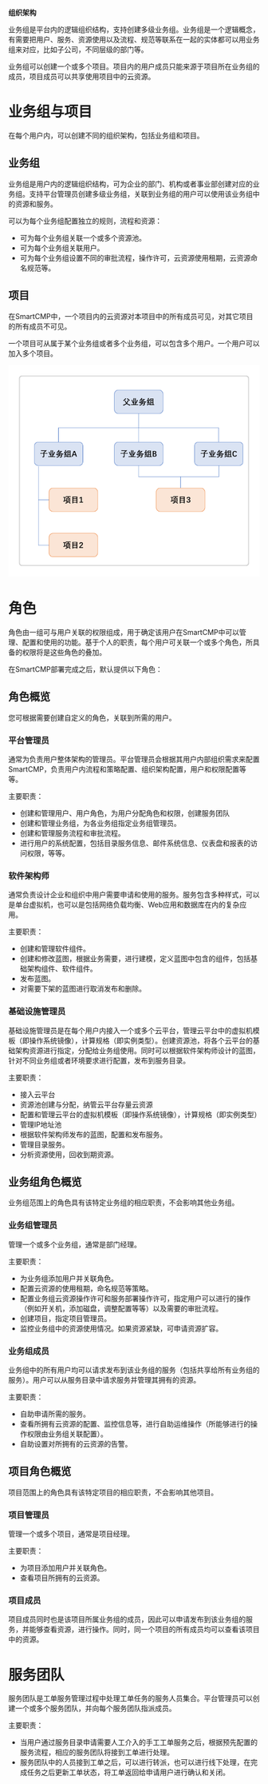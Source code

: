  **组织架构**
 
业务组是平台内的逻辑组织结构，支持创建多级业务组。业务组是一个逻辑概念，有需要把用户、服务、资源使用以及流程、规范等联系在一起的实体都可以用业务组来对应，比如子公司，不同层级的部门等。

业务组可以创建一个或多个项目。项目内的用户成员只能来源于项目所在业务组的成员，项目成员可以共享使用项目中的云资源。

#  业务组与项目

在每个用户内，可以创建不同的组织架构，包括业务组和项目。

##  业务组 

业务组是用户内的逻辑组织结构，可为企业的部门、机构或者事业部创建对应的业务组。支持平台管理员创建多级业务组，关联到业务组的用户可以使用该业务组中的资源和服务。

可以为每个业务组配置独立的规则，流程和资源：

+ 可为每个业务组关联一个或多个资源池。
+ 可为每个业务组关联用户。
+ 可为每个业务组设置不同的审批流程，操作许可，云资源使用租期，云资源命名规范等。

##  项目

在SmartCMP中，一个项目内的云资源对本项目中的所有成员可见，对其它项目的所有成员不可见。

一个项目可从属于某个业务组或者多个业务组，可以包含多个用户。一个用户可以加入多个项目。

![组织架构示例](../../picture/foundationConcepts/项目组织架构.png)



# 角色
角色由一组可与用户关联的权限组成，用于确定该用户在SmartCMP中可以管理、配置和使用的功能。基于个人的职责，每个用户可关联一个或多个角色，所具备的权限将是这些角色的叠加。

在SmartCMP部署完成之后，默认提供以下角色：

##  角色概览

您可根据需要创建自定义的角色，关联到所需的用户。

###  平台管理员 

通常为负责用户整体架构的管理员。平台管理员会根据其用户内部组织需求来配置SmartCMP，负责用户内流程和策略配置、组织架构配置，用户和权限配置等等。

主要职责：

+ 创建和管理用户、用户角色，为用户分配角色和权限，创建服务团队
+ 创建和管理业务组，为各业务组指定业务组管理员。
+ 创建和管理服务流程和审批流程。
+ 进行用户的系统配置，包括目录服务信息、邮件系统信息、仪表盘和报表的访问权限，等等。

### 软件架构师 

通常负责设计企业和组织中用户需要申请和使用的服务。服务包含多种样式，可以是单台虚拟机，也可以是包括网络负载均衡、Web应用和数据库在内的复杂应用。

主要职责：
+ 创建和管理软件组件。
+ 创建和修改蓝图，根据业务需要，进行建模，定义蓝图中包含的组件，包括基础架构组件、软件组件。 
+ 发布蓝图。
+ 对需要下架的蓝图进行取消发布和删除。

###  基础设施管理员

基础设施管理员是在每个用户内接入一个或多个云平台，管理云平台中的虚拟机模板（即操作系统镜像），计算规格（即实例类型）。创建资源池，将各个云平台的基础架构资源进行指定，分配给业务组使用。同时可以根据软件架构师设计的蓝图，针对不同业务组或者环境要求进行配置，发布到服务目录。

主要职责：

+ 接入云平台
+ 资源池创建与分配，纳管云平台存量云资源
+ 配置和管理云平台的虚拟机模板（即操作系统镜像），计算规格（即实例类型）
+ 管理IP地址池
+ 根据软件架构师发布的蓝图，配置和发布服务。
+ 管理目录服务。
+ 分析资源使用，回收到期资源。

##  业务组角色概览

业务组范围上的角色具有该特定业务组的相应职责，不会影响其他业务组。

### 业务组管理员

管理一个或多个业务组，通常是部门经理。

主要职责：

+ 为业务组添加用户并关联角色。
+ 配置云资源的使用租期，命名规范等策略。
+ 配置业务组云资源操作许可和服务部署操作许可，指定用户可以进行的操作（例如开关机，添加磁盘，调整配置等等）以及需要的审批流程。
+ 创建项目，指定项目管理员。
+ 监控业务组中的资源使用情况。如果资源紧缺，可申请资源扩容。

### 业务组成员

业务组中的所有用户均可以请求发布到该业务组的服务（包括共享给所有业务组的服务）。用户可以从服务目录中请求服务并管理其拥有的资源。

主要职责：
+ 自助申请所需的服务。
+ 查看所拥有云资源的配置、监控信息等，进行自助运维操作（所能够进行的操作权限由业务组关联配置）。
+ 自助设置对所拥有的云资源的告警。

##  项目角色概览

项目范围上的角色具有该特定项目的相应职责，不会影响其他项目。

### 项目管理员

管理一个或多个项目，通常是项目经理。

主要职责：
+ 为项目添加用户并关联角色。
+ 查看项目所拥有的云资源。

### 项目成员

项目成员同时也是该项目所属业务组的成员，因此可以申请发布到该业务组的服务，并能够查看资源，进行操作。同时，同一个项目的所有成员均可以查看该项目中的资源。




# 服务团队

服务团队是工单服务管理过程中处理工单任务的服务人员集合。平台管理员可以创建一个或多个服务团队，并向每个服务团队指派成员。

主要职责：
+ 当用户通过服务目录申请需要人工介入的手工工单服务之后，根据预先配置的服务流程，相应的服务团队将接到工单进行处理。
+ 服务团队中的人员接到工单之后，可以进行转派，也可以进行线下处理，在完成任务之后更新工单状态，将工单返回给申请用户进行确认和关闭。


